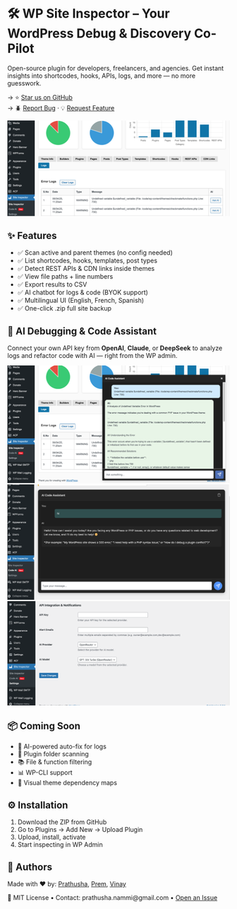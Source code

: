 

  <h1>🛠️ WP Site Inspector – Your WordPress Debug & Discovery Co-Pilot</h1>

  <p class="highlight">
    Open-source plugin for developers, freelancers, and agencies. Get instant insights into shortcodes, hooks, APIs, logs, and more — no more guesswork.
  </p>

  <p>
    → ⭐ <a href="https://github.com/prathushan/WP-Site-Inspector">Star us on GitHub</a><br />
    → 🪲 <a href="https://github.com/prathushan/WP-Site-Inspector/issues">Report Bug</a> · 💡 <a href="https://github.com/prathushan/WP-Site-Inspector/issues">Request Feature</a>
  </p>

  <img src="./assets/site-inspector.png" alt="Site Inspector Screenshot" class="hero-img" />

  <h2>✨ Features</h2>
  <ul class="feature-list">
    <li>✅ Scan active and parent themes (no config needed)</li>
    <li>✅ List shortcodes, hooks, templates, post types</li>
    <li>✅ Detect REST APIs & CDN links inside themes</li>
    <li>✅ View file paths + line numbers</li>
    <li>✅ Export results to CSV</li>
    <li>✅ AI chatbot for logs & code (BYOK support)</li>
    <li>✅ Multilingual UI (English, French, Spanish)</li>
    <li>✅ One-click .zip full site backup</li>
  </ul>

  <h2>🤖 AI Debugging & Code Assistant</h2>

  <p>
    Connect your own API key from <strong>OpenAI</strong>, <strong>Claude</strong>, or <strong>DeepSeek</strong> to analyze logs and refactor code with AI — right from the WP admin.
  </p>

  <img src="./assets/Ask-AI.png" alt="Ask AI Screenshot" class="hero-img" />
  <img src="./assets/Code-AI.png" alt="Code AI Screenshot" class="hero-img" />
  <img src="./assets/byok.png" alt="BYOK" class="hero-img" />

  <h2>📦 Coming Soon</h2>
  <ul>
    <li>🔄 AI-powered auto-fix for logs</li>
    <li>🔧 Plugin folder scanning</li>
    <li>📚 File & function filtering</li>
    <li>📊 WP-CLI support</li>
    <li>🧠 Visual theme dependency maps</li>
  </ul>

  <h2>⚙️ Installation</h2>
  <ol>
    <li>Download the ZIP from GitHub</li>
    <li>Go to Plugins → Add New → Upload Plugin</li>
    <li>Upload, install, activate</li>
    <li>Start inspecting in WP Admin</li>
  </ol>

  <h2>🙌 Authors</h2>
  <p>
    Made with ❤️ by:
    <span class="author"><a href="https://github.com/prathushan">Prathusha</a></span>,
    <span class="author"><a href="https://github.com/PremKumar-Softscripts">Prem</a></span>,
    <span class="author"><a href="https://github.com/v-i-nay">Vinay</a></span>
  </p>

  <div class="footer">
    📃 MIT License • Contact: prathusha.nammi@gmail.com • <a href="https://github.com/prathushan/WP-Site-Inspector/issues">Open an Issue</a>
  </div>


